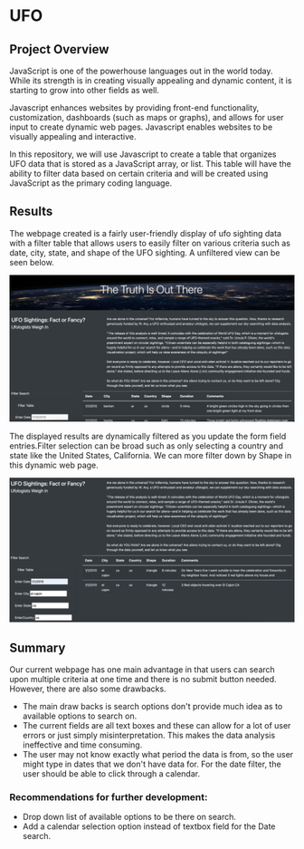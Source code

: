 # UFO

## Project Overview 

JavaScript is one of the powerhouse languages out in the world today. While its strength is in creating visually appealing and dynamic content, it is starting to grow into other fields as well.

Javascript enhances websites by providing front-end functionality, customization, dashboards (such as maps or graphs), and allows for user input to create dynamic web pages. Javascript enables websites to be visually appealing and interactive.

In this repository, we will use Javascript to create a table that organizes UFO data that is stored as a JavaScript array, or list. This table will have the ability to filter data based on certain criteria and will be created using JavaScript as the primary coding language.

## Results 

The webpage created is a fairly user-friendly display of ufo sighting data with a filter table that allows users to easily filter on various criteria such as date, city, state, and shape of the UFO sighting. A unfiltered view can be seen below.

![alt text](images/Second.png)

The displayed results are dynamically filtered as you update the form field entries.Filter selection can be broad such as only selecting a country and state like the United States, California. We can more filter down by Shape in this dynamic web page.

![alt text](images/third.png)

## Summary

Our current webpage has one main advantage in that users can search upon multiple criteria at one time and there is no submit button needed. However, there are also some drawbacks. 
* The main draw backs is search options don't provide much idea as to available options to search on. 
* The current fields are all text boxes and these can allow for a lot of user errors or just simply misinterpretation. This makes the data analysis ineffective and time consuming.
* The user may not know exactly what period the data is from, so the user might type in dates that we don't have data for. For the date filter, the user should be able to click through a calendar.

### Recommendations for further development:

* Drop down list of available options to be there on search.
* Add a calendar selection option instead of textbox field for the Date search.
